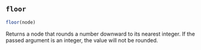 
## `floor`

```js
floor(node)
```

Returns a node that rounds a number downward to its nearest integer. If the passed argument is an integer, the value will not be rounded.
